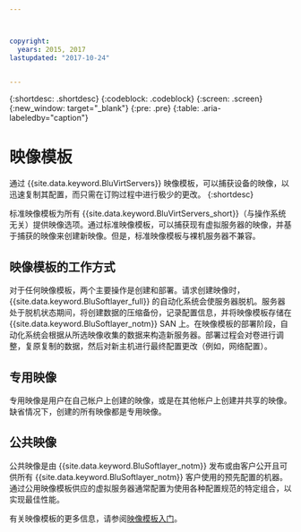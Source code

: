 ```yaml
---



copyright:
  years: 2015, 2017
lastupdated: "2017-10-24"


---
```


{:shortdesc: .shortdesc}
{:codeblock: .codeblock}
{:screen: .screen}
{:new_window: target="_blank"}
{:pre: .pre}
{:table: .aria-labeledby="caption"}

# 映像模板
通过 {{site.data.keyword.BluVirtServers}} 映像模板，可以捕获设备的映像，以迅速复制其配置，而只需在订购过程中进行极少的更改。
{:shortdesc}

标准映像模板为所有 {{site.data.keyword.BluVirtServers_short}}（与操作系统无关）提供映像选项。通过标准映像模板，可以捕获现有虚拟服务器的映像，并基于捕获的映像来创建新映像。但是，标准映像模板与裸机服务器不兼容。

## 映像模板的工作方式
对于任何映像模板，两个主要操作是创建和部署。请求创建映像时，{{site.data.keyword.BluSoftlayer_full}} 的自动化系统会使服务器脱机。服务器处于脱机状态期间，将创建数据的压缩备份，记录配置信息，并将映像模板存储在 {{site.data.keyword.BluSoftlayer_notm}} SAN 上。在映像模板的部署阶段，自动化系统会根据从所选映像收集的数据来构造新服务器。部署过程会对卷进行调整，复原复制的数据，然后对新主机进行最终配置更改（例如，网络配置）。

## 专用映像

专用映像是用户在自己帐户上创建的映像，或是在其他帐户上创建并共享的映像。缺省情况下，创建的所有映像都是专用映像。 

## 公共映像

公共映像是由 {{site.data.keyword.BluSoftlayer_notm}} 发布或由客户公开且可供所有 {{site.data.keyword.BluSoftlayer_notm}} 客户使用的预先配置的机器。通过公用映像模板供应的虚拟服务器通常配置为使用各种配置规范的特定组合，以实现最佳性能。

有关映像模板的更多信息，请参阅[映像模板入门](/docs/infrastructure/image-templates/image_index.html)。
